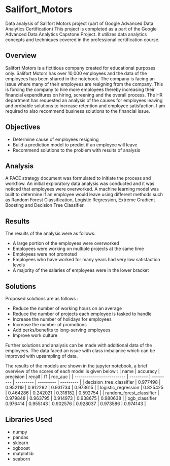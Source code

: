 # Salifort_Motors
Data analysis of Salifort Motors project (part of Google Advanced Data Analytics Certification)
This project is completed as a part of the Google Advanced Data Analytics Capstone Project.
It utilizes data analytics concepts and techniques covered in the professional certification course.

## Overview
Salifort Motors is a fictitious company created for educational purposes only.
Salifort Motors has over 10,000 employees and the data of the employees has been shared in the notebook.
The company is facing an issue where many of their employees are resigning from the company.
This is forcing the company to hire more employees thereby increasing their financial expenditures on hiring, screening and the overall process.
The HR department has requested an analysis of the causes for employees leaving and probable solutions to increase retention
and employee satisfaction. I am required to also recommend business solutions to the financial issue.

## Objectives
- Determine cause of employees resigning
- Build a prediction model to predict if an employee will leave
- Recommend solutions to the problem with results of analysis

## Analysis
A PACE strategy document was formulated to initiate the process and workflow.
An initial exploratory data analysis was conducted and it was noticed that employees were overworked.
A machine learning model was built to determine if an employee would leave using different methods such as Random Forest Classification,
Logistic Regression, Extreme Gradient Boosting and Decision Tree Classifier.

## Results
The results of the analysis were as follows:
- A large portion of the employees were overworked
- Employees were working on multiple projects at the same time
- Employees were not promoted
- Employees who have worked for many years had very low satisfaction levels
- A majority of the salaries of employees were in the lower bracket

## Solutions
Proposed solutions are as follows :
- Reduce the number of working hours on an average
- Reduce the number of projects each employee is tasked to handle
- Increase the number of holidays for employees
- Increase the number of promotions
- Add perks/benefits to long-serving employees
- Improve work culture

Further solutions and analysis can be made with additional data of the employees. The data faced an issue with class imbalance which can be
improved with upsampling of data.

The results of the models are shown in the jupyter notebook, a brief overview of the scores of each model is given below :
|           name	          |  accuracy	| precision	| recall	  |  f1	      | roc_auc   |
| ------------------------- | --------- | --------- | --------- | --------- | --------- |
| decision_tree_classifier	| 0.977498	| 0.952119	| 0.912292	| 0.931734	| 0.973615  |
| logistic_regression	      | 0.825425	| 0.464286	| 0.242021	| 0.318182	| 0.592754  |
| random_forest_classifier	| 0.979848	| 0.963795	| 0.914973	| 0.938675	| 0.980638  |
| xgb_classifier	0.976414	| 0.955143	| 0.902576	| 0.928037	| 0.973586  | 0.974143  |

## Libraries Used
- numpy
- pandas
- sklearn
- xgboost
- matplotlib
- seaborn
